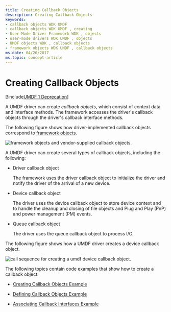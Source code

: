 ```yaml
---
title: Creating Callback Objects
description: Creating Callback Objects
keywords:
- callback objects WDK UMDF
- callback objects WDK UMDF , creating
- User-Mode Driver Framework WDK , objects
- user-mode drivers WDK UMDF , objects
- UMDF objects WDK , callback objects
- framework objects WDK UMDF , callback objects
ms.date: 04/20/2017
ms.topic: concept-article
---
```


# Creating Callback Objects


[!include[UMDF 1 Deprecation](../includes/umdf-1-deprecation.md)]

A UMDF driver can create *callback objects*, which consist of context data and interface methods. The framework accesses the driver's callback objects through the driver's callback interface methods.

The following figure shows how driver-implemented callback objects correspond to [framework objects](framework-objects.md).

![framework objects and vendor-supplied callback objects.](images/correspond.gif)

A UMDF driver can create several types of callback objects, including the following:

-   Driver callback object

    The framework uses the driver callback object to initialize the driver and notify the driver of the arrival of a new device.

-   Device callback object

    The driver uses the device callback object to store device context and to handle the cleanup and closing of file objects and Plug and Play (PnP) and power management (PM) events.

-   Queue callback object

    The driver uses the queue callback object to process I/O.

The following figure shows how a UMDF driver creates a device callback object.

![call sequence for creating a umdf device callback object.](images/callback.gif)

The following topics contain code examples that show how to create a callback object:

-   [Creating Callback Objects Example](creating-callback-objects-example.md)

-   [Defining Callback Objects Example](defining-callback-objects-example.md)

-   [Associating Callback Interfaces Example](associating-callback-interfaces-example.md)

 

 





